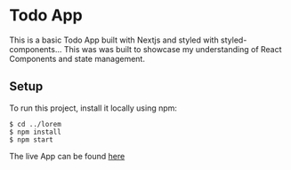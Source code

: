 # Todo App

This is a basic Todo App built with Nextjs and styled with styled-components...
This was was built to showcase my understanding of React Components and state management.

## Setup
To run this project, install it locally using npm:

```
$ cd ../lorem
$ npm install
$ npm start
```

The live App can be found [here](https://ayodele-todo-app.vercel.app/)
